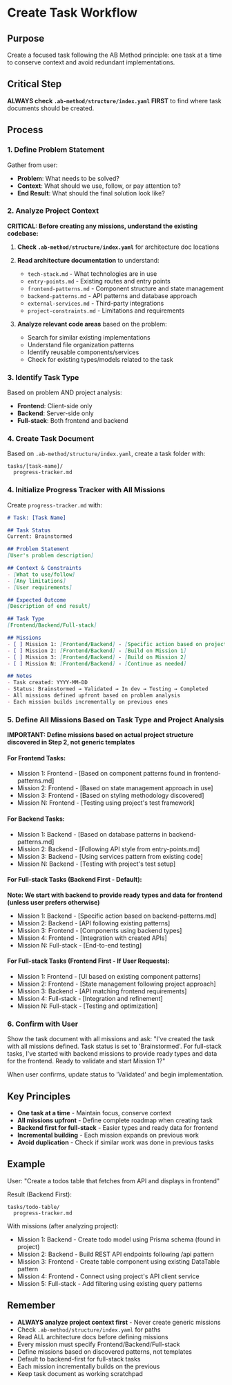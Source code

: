 # Create Task Workflow

## Purpose
Create a focused task following the AB Method principle: one task at a time to conserve context and avoid redundant implementations.

## Critical Step
**ALWAYS check `.ab-method/structure/index.yaml` FIRST** to find where task documents should be created.

## Process

### 1. Define Problem Statement
Gather from user:
- **Problem**: What needs to be solved?
- **Context**: What should we use, follow, or pay attention to?
- **End Result**: What should the final solution look like?

### 2. Analyze Project Context
**CRITICAL: Before creating any missions, understand the existing codebase:**

1. **Check `.ab-method/structure/index.yaml`** for architecture doc locations
2. **Read architecture documentation** to understand:
   - `tech-stack.md` - What technologies are in use
   - `entry-points.md` - Existing routes and entry points
   - `frontend-patterns.md` - Component structure and state management
   - `backend-patterns.md` - API patterns and database approach
   - `external-services.md` - Third-party integrations
   - `project-constraints.md` - Limitations and requirements

3. **Analyze relevant code areas** based on the problem:
   - Search for similar existing implementations
   - Understand file organization patterns
   - Identify reusable components/services
   - Check for existing types/models related to the task

### 3. Identify Task Type
Based on problem AND project analysis:
- **Frontend**: Client-side only
- **Backend**: Server-side only  
- **Full-stack**: Both frontend and backend

### 4. Create Task Document
Based on `.ab-method/structure/index.yaml`, create a task folder with:
```
tasks/[task-name]/
  progress-tracker.md
```

### 4. Initialize Progress Tracker with All Missions
Create `progress-tracker.md` with:
```markdown
# Task: [Task Name]

## Task Status
Current: Brainstormed

## Problem Statement
[User's problem description]

## Context & Constraints
- [What to use/follow]
- [Any limitations]
- [User requirements]

## Expected Outcome
[Description of end result]

## Task Type
[Frontend/Backend/Full-stack]

## Missions
- [ ] Mission 1: [Frontend/Backend] - [Specific action based on project analysis]
- [ ] Mission 2: [Frontend/Backend] - [Build on Mission 1]
- [ ] Mission 3: [Frontend/Backend] - [Build on Mission 2]
- [ ] Mission N: [Frontend/Backend] - [Continue as needed]

## Notes
- Task created: YYYY-MM-DD
- Status: Brainstormed → Validated → In dev → Testing → Completed
- All missions defined upfront based on problem analysis
- Each mission builds incrementally on previous ones
```

### 5. Define All Missions Based on Task Type and Project Analysis

**IMPORTANT: Define missions based on actual project structure discovered in Step 2, not generic templates**

#### For Frontend Tasks:
- Mission 1: Frontend - [Based on component patterns found in frontend-patterns.md]
- Mission 2: Frontend - [Based on state management approach in use]
- Mission 3: Frontend - [Based on styling methodology discovered]
- Mission N: Frontend - [Testing using project's test framework]

#### For Backend Tasks:
- Mission 1: Backend - [Based on database patterns in backend-patterns.md]
- Mission 2: Backend - [Following API style from entry-points.md]
- Mission 3: Backend - [Using services pattern from existing code]
- Mission N: Backend - [Testing with project's test setup]

#### For Full-stack Tasks (Backend First - Default):
**Note: We start with backend to provide ready types and data for frontend (unless user prefers otherwise)**
- Mission 1: Backend - [Specific action based on backend-patterns.md]
- Mission 2: Backend - [API following existing patterns]
- Mission 3: Frontend - [Components using backend types]
- Mission 4: Frontend - [Integration with created APIs]
- Mission N: Full-stack - [End-to-end testing]

#### For Full-stack Tasks (Frontend First - If User Requests):
- Mission 1: Frontend - [UI based on existing component patterns]
- Mission 2: Frontend - [State management following project approach]
- Mission 3: Backend - [API matching frontend requirements]
- Mission 4: Full-stack - [Integration and refinement]
- Mission N: Full-stack - [Testing and optimization]

### 6. Confirm with User
Show the task document with all missions and ask:
"I've created the task with all missions defined. Task status is set to 'Brainstormed'. For full-stack tasks, I've started with backend missions to provide ready types and data for the frontend. Ready to validate and start Mission 1?"

When user confirms, update status to 'Validated' and begin implementation.

## Key Principles
- **One task at a time** - Maintain focus, conserve context
- **All missions upfront** - Define complete roadmap when creating task
- **Backend first for full-stack** - Easier types and ready data for frontend
- **Incremental building** - Each mission expands on previous work
- **Avoid duplication** - Check if similar work was done in previous tasks

## Example
User: "Create a todos table that fetches from API and displays in frontend"

Result (Backend First):
```
tasks/todo-table/
  progress-tracker.md
```

With missions (after analyzing project):
- Mission 1: Backend - Create todo model using Prisma schema (found in project)
- Mission 2: Backend - Build REST API endpoints following /api pattern
- Mission 3: Frontend - Create table component using existing DataTable pattern
- Mission 4: Frontend - Connect using project's API client service
- Mission 5: Full-stack - Add filtering using existing query patterns

## Remember
- **ALWAYS analyze project context first** - Never create generic missions
- Check `.ab-method/structure/index.yaml` for paths
- Read ALL architecture docs before defining missions
- Every mission must specify Frontend/Backend/Full-stack
- Define missions based on discovered patterns, not templates
- Default to backend-first for full-stack tasks
- Each mission incrementally builds on the previous
- Keep task document as working scratchpad
